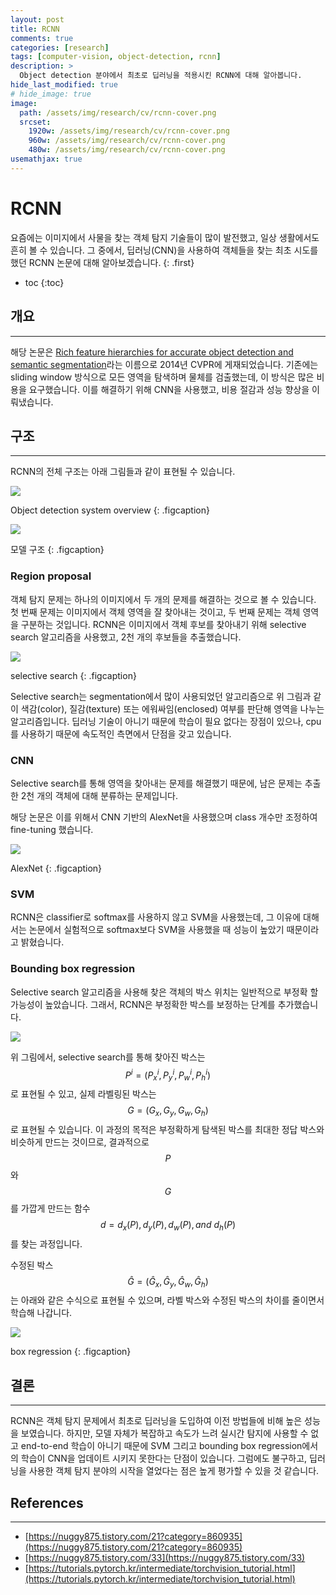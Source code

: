 ```yaml
---
layout: post
title: RCNN
comments: true
categories: [research]
tags: [computer-vision, object-detection, rcnn]
description: >
  Object detection 분야에서 최초로 딥러닝을 적용시킨 RCNN에 대해 알아봅니다.
hide_last_modified: true
# hide_image: true
image: 
  path: /assets/img/research/cv/rcnn-cover.png
  srcset:
    1920w: /assets/img/research/cv/rcnn-cover.png
    960w: /assets/img/research/cv/rcnn-cover.png
    480w: /assets/img/research/cv/rcnn-cover.png
usemathjax: true
---
```


# RCNN

요즘에는 이미지에서 사물을 찾는 객체 탐지 기술들이 많이 발전했고, 일상 생활에서도 흔히 볼 수 있습니다.
그 중에서, 딥러닝(CNN)을 사용하여 객체들을 찾는 최초 시도를 했던 RCNN 논문에 대해 알아보겠습니다.
{: .first} 

* toc
{:toc}

## 개요
---
해당 논문은 [Rich feature hierarchies for accurate object detection and semantic segmentation](https://arxiv.org/pdf/1311.2524.pdf)라는 이름으로 2014년 CVPR에 게재되었습니다.
기존에는 sliding window 방식으로 모든 영역을 탐색하며 물체를 검출했는데, 이 방식은 많은 비용을 요구했습니다.
이를 해결하기 위해 CNN을 사용했고, 비용 절감과 성능 향상을 이뤄냈습니다.

## 구조
---
RCNN의 전체 구조는 아래 그림들과 같이 표현될 수 있습니다.

![](https://img1.daumcdn.net/thumb/R1280x0/?scode=mtistory2&fname=https%3A%2F%2Fblog.kakaocdn.net%2Fdn%2FckQHkt%2FbtqudtS7Kef%2FOciaJlorLTKztFSRXFFDe1%2Fimg.png)

Object detection system overview
{: .figcaption}

![](https://img1.daumcdn.net/thumb/R1280x0/?scode=mtistory2&fname=https%3A%2F%2Fblog.kakaocdn.net%2Fdn%2Fl2uCa%2FbtquhiLhyUO%2FVkErzTU5MeibSSX7WE2rJk%2Fimg.png)

모델 구조
{: .figcaption}

### Region proposal
객체 탐지 문제는 하나의 이미지에서 두 개의 문제를 해결하는 것으로 볼 수 있습니다.
첫 번째 문제는 이미지에서 객체 영역을 잘 찾아내는 것이고, 두 번째 문제는 객체 영역을 구분하는 것입니다.
RCNN은 이미지에서 객체 후보를 찾아내기 위해 selective search 알고리즘을 사용했고, 2천 개의 후보들을 추출했습니다.

![](https://img1.daumcdn.net/thumb/R1280x0/?scode=mtistory2&fname=https%3A%2F%2Fblog.kakaocdn.net%2Fdn%2FbPSomg%2FbtqugDuIClm%2F85f12kCkHxLUFMu8aI6fA0%2Fimg.png)

selective search
{: .figcaption}

Selective search는 segmentation에서 많이 사용되었던 알고리즘으로 위 그림과 같이 색감(color),
질감(texture) 또는 에워싸임(enclosed) 여부를 판단해 영역을 나누는 알고리즘입니다.
딥러닝 기술이 아니기 때문에 학습이 필요 없다는 장점이 있으나, 
cpu를 사용하기 때문에 속도적인 측면에서 단점을 갖고 있습니다.

### CNN
Selective search를 통해 영역을 찾아내는 문제를 해결했기 때문에, 
남은 문제는 추출한 2천 개의 객체에 대해 분류하는 문제입니다.

해당 논문은 이를 위해서 CNN 기반의 AlexNet을 사용했으며 class 개수만 조정하여 fine-tuning 했습니다.

![](https://img1.daumcdn.net/thumb/R1280x0/?scode=mtistory2&fname=https%3A%2F%2Fblog.kakaocdn.net%2Fdn%2FmkwJ5%2Fbtqud6YY7mU%2FoabGpxlM0PJkoRZXoNndDK%2Fimg.png)

AlexNet
{: .figcaption}

### SVM
RCNN은 classifier로 softmax를 사용하지 않고 SVM을 사용했는데, 
그 이유에 대해서는 논문에서 실험적으로 softmax보다 SVM을 사용했을 때 성능이 높았기 때문이라고 밝혔습니다.

### Bounding box regression
Selective search 알고리즘을 사용해 찾은 객체의 박스 위치는 일반적으로 부정확 할 가능성이 높았습니다.
그래서, RCNN은 부정확한 박스를 보정하는 단계를 추가했습니다.

![](https://velog.velcdn.com/images%2Fwhiteamericano%2Fpost%2Fda7d742c-df1b-4d80-b50b-20670dd11954%2Fimage.png)

위 그림에서, selective search를 통해 찾아진 박스는 $$P^i = (P^i_x, P^i_y, P^i_w, P^i_h)$$로 표현될 수 있고,
실제 라벨링된 박스는 $$G=(G_x, G_y, G_w, G_h)$$로 표현될 수 있습니다.
이 과정의 목적은 부정확하게 탐색된 박스를 최대한 정답 박스와 비슷하게 만드는 것이므로,
결과적으로 $$P$$와 $$G$$를 가깝게 만드는 함수 $$d=d_x(P), d_y(P), d_w(P), and\ d_h(P)$$를 찾는 과정입니다.

수정된 박스 $$\hat{G} = (\hat{G}_x, \hat{G}_y, \hat{G}_w, \hat{G}_h)$$는 아래와 같은 수식으로 표현될 수 있으며,
라벨 박스와 수정된 박스의 차이를 줄이면서 학습해 나갑니다.

![](https://img1.daumcdn.net/thumb/R1280x0/?scode=mtistory2&fname=https%3A%2F%2Fblog.kakaocdn.net%2Fdn%2FmbMJD%2Fbtquj1DepoF%2FPgEpgFpHpcWe8hwjmE3bu1%2Fimg.png)

box regression
{: .figcaption}

## 결론
---
RCNN은 객체 탐지 문제에서 최초로 딥러닝을 도입하여 이전 방법들에 비해 높은 성능을 보였습니다. 
하지만, 모델 자체가 복잡하고 속도가 느려 실시간 탐지에 사용할 수 없고 end-to-end 학습이 아니기 때문에
SVM 그리고 bounding box regression에서의 학습이 CNN을 업데이트 시키지 못한다는 단점이 있습니다.
그럼에도 불구하고, 딥러닝을 사용한 객체 탐지 분야의 시작을 열었다는 점은 높게 평가할 수 있을 것 같습니다.

## References
---
- [https://nuggy875.tistory.com/21?category=860935](https://nuggy875.tistory.com/21?category=860935)
- [https://nuggy875.tistory.com/33](https://nuggy875.tistory.com/33)
- [https://tutorials.pytorch.kr/intermediate/torchvision_tutorial.html](https://tutorials.pytorch.kr/intermediate/torchvision_tutorial.html)